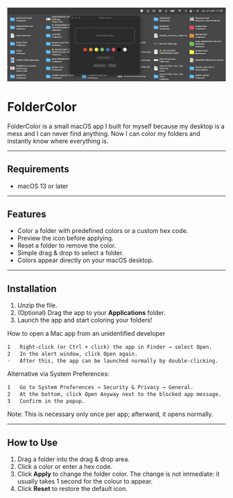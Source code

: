 ![Cover](https://github.com/NicoJoos/FolderColor/blob/main/bannerV2.jpg)




# FolderColor


FolderColor is a small macOS app I built for myself because my desktop is a mess and I can never find anything. Now I can color my folders and instantly know where everything is.

---

## Requirements

- macOS 13 or later

---

## Features

- Color a folder with predefined colors or a custom hex code.  
- Preview the icon before applying.  
- Reset a folder to remove the color.  
- Simple drag & drop to select a folder.  
- Colors appear directly on your macOS desktop.

---

## Installation

1. Unzip the file.  
2. (Optional) Drag the app to your **Applications** folder.  
3. Launch the app and start coloring your folders!

How to open a Mac app from an unidentified developer

	1	Right-click (or Ctrl + click) the app in Finder → select Open.
	2	In the alert window, click Open again.
	◦	After this, the app can be launched normally by double-clicking.
 
Alternative via System Preferences:

	1	Go to System Preferences → Security & Privacy → General.
	2	At the bottom, click Open Anyway next to the blocked app message.
	3	Confirm in the popup.
 
Note: This is necessary only once per app; afterward, it opens normally.

---

## How to Use

1. Drag a folder into the drag & drop area.  
2. Click a color or enter a hex code.  
3. Click **Apply** to change the folder color.
   The change is not immediate: it usually takes 1 second for the colour to appear.
5. Click **Reset** to restore the default icon.



